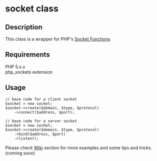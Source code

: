 # socket class

## Description

This class is a wrapper for PHP's [Socket Functions](http://www.php.net/manual/en/ref.sockets.php)

## Requirements

PHP 5.x.x  
php_sockets extension

## Usage

	// base code for a client socket
	$socket = new socket;
	$socket->create($domain, $type, $protocol)
		->connect($address, $port);

	// base code for a server socket
	$socket = new socket;
	$socket->create($domain, $type, $protocol)
		->bind($address, $port)
		->listen();

Please check [Wiki](https://github.com/godvsdeity/sockets/wiki) section for more examples and some tips and tricks. (coming soon)
